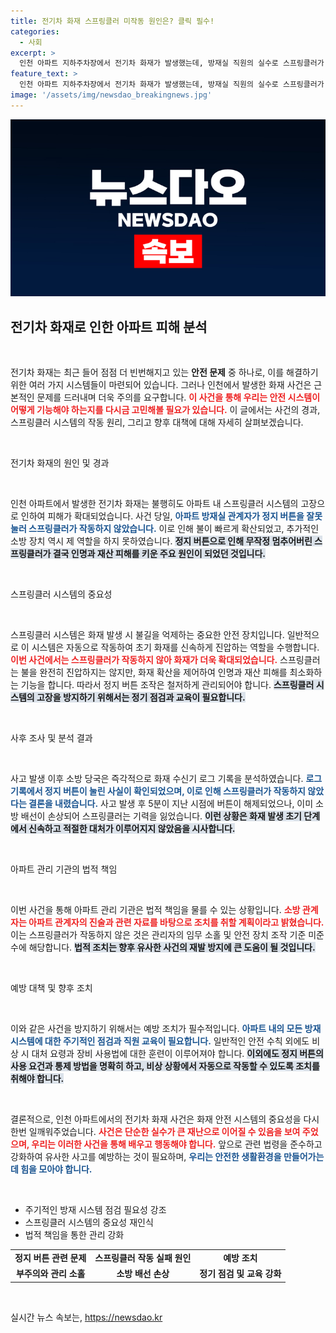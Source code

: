 ```yaml
---
title: 전기차 화재 스프링클러 미작동 원인은? 클릭 필수!
categories:
  - 사회
excerpt: >
  인천 아파트 지하주차장에서 전기차 화재가 발생했는데, 방재실 직원의 실수로 스프링클러가 작동하지 않아 피해가 악화됐습니다. 소방 당국은 해당 버튼 눌림 기록을 확인하고, 법적 조치를 검토하고 있습니다.
feature_text: >
  인천 아파트 지하주차장에서 전기차 화재가 발생했는데, 방재실 직원의 실수로 스프링클러가 작동하지 않아 피해가 악화됐습니다. 소방 당국은 해당 버튼 눌림 기록을 확인하고, 법적 조치를 검토하고 있습니다.
image: '/assets/img/newsdao_breakingnews.jpg'
---
```


<p><img src="/assets/img/newsdao_breakingnews.jpg" alt="cryptoinkorea 속보" /></p>

<h2 data-ke-size="size26">전기차 화재로 인한 아파트 피해 분석</h2>

<p data-ke-size="size16">&nbsp;</p>

<p>전기차 화재는 최근 들어 점점 더 빈번해지고 있는 <strong>안전 문제</strong> 중 하나로, 이를 해결하기 위한 여러 가지 시스템들이 마련되어 있습니다. 그러나 인천에서 발생한 화재 사건은 근본적인 문제를 드러내며 더욱 주의를 요구합니다. <strong><b><span style="color: #ee2323;">이 사건을 통해 우리는 안전 시스템이 어떻게 기능해야 하는지를 다시금 고민해볼 필요가 있습니다.</span></b></strong> 이 글에서는 사건의 경과, 스프링클러 시스템의 작동 원리, 그리고 향후 대책에 대해 자세히 살펴보겠습니다.</p>

<p data-ke-size="size16">&nbsp;</p>

<p>전기차 화재의 원인 및 경과</p>

<p><br></p>

<p>인천 아파트에서 발생한 전기차 화재는 불행히도 아파트 내 스프링클러 시스템의 고장으로 인하여 피해가 확대되었습니다. 사건 당일, <strong><b><span style="color: #1a5490;">아파트 방재실 관계자가 정지 버튼을 잘못 눌러 스프링클러가 작동하지 않았습니다.</span></b></strong> 이로 인해 불이 빠르게 확산되었고, 추가적인 소방 장치 역시 제 역할을 하지 못하였습니다. <strong><b><span style="background-color: #21538527;">정지 버튼으로 인해 무작정 멈추어버린 스프링클러가 결국 인명과 재산 피해를 키운 주요 원인이 되었던 것입니다.</span></b></strong></p>

<p data-ke-size="size16">&nbsp;</p>

<p>스프링클러 시스템의 중요성</p>

<p><br></p>

<p>스프링클러 시스템은 화재 발생 시 불길을 억제하는 중요한 안전 장치입니다. 일반적으로 이 시스템은 자동으로 작동하여 초기 화재를 신속하게 진압하는 역할을 수행합니다. <strong><b><span style="color: #ee2323;">이번 사건에서는 스프링클러가 작동하지 않아 화재가 더욱 확대되었습니다.</span></b></strong> 스프링클러는 불을 완전히 진압하지는 않지만, 화재 확산을 제어하여 인명과 재산 피해를 최소화하는 기능을 합니다. 따라서 정지 버튼 조작은 철저하게 관리되어야 합니다. <strong><b><span style="background-color: #21538527;">스프링클러 시스템의 고장을 방지하기 위해서는 정기 점검과 교육이 필요합니다.</span></b></strong></p>

<p data-ke-size="size16">&nbsp;</p>

<p>사후 조사 및 분석 결과</p>

<p><br></p>

<p>사고 발생 이후 소방 당국은 즉각적으로 화재 수신기 로그 기록을 분석하였습니다. <strong><b><span style="color: #1a5490;">로그 기록에서 정지 버튼이 눌린 사실이 확인되었으며, 이로 인해 스프링클러가 작동하지 않았다는 결론을 내렸습니다.</span></b></strong> 사고 발생 후 5분이 지난 시점에 버튼이 해제되었으나, 이미 소방 배선이 손상되어 스프링클러는 기력을 잃었습니다. <strong><b><span style="background-color: #21538527;">이런 상황은 화재 발생 초기 단계에서 신속하고 적절한 대처가 이루어지지 않았음을 시사합니다.</span></b></strong></p>

<p data-ke-size="size16">&nbsp;</p>

<p>아파트 관리 기관의 법적 책임</p>

<p><br></p>

<p>이번 사건을 통해 아파트 관리 기관은 법적 책임을 물를 수 있는 상황입니다. <strong><b><span style="color: #ee2323;">소방 관계자는 아파트 관계자의 진술과 관련 자료를 바탕으로 조치를 취할 계획이라고 밝혔습니다.</span></b></strong> 이는 스프링클러가 작동하지 않은 것은 관리자의 임무 소홀 및 안전 장치 조작 기준 미준수에 해당합니다. <strong><b><span style="background-color: #21538527;">법적 조치는 향후 유사한 사건의 재발 방지에 큰 도움이 될 것입니다.</span></b></strong></p>

<p data-ke-size="size16">&nbsp;</p>

<p>예방 대책 및 향후 조치</p>

<p><br></p>

<p>이와 같은 사건을 방지하기 위해서는 예방 조치가 필수적입니다. <strong><b><span style="color: #1a5490;">아파트 내의 모든 방재 시스템에 대한 주기적인 점검과 직원 교육이 필요합니다.</span></b></strong> 일반적인 안전 수칙 외에도 비상 시 대처 요령과 장비 사용법에 대한 훈련이 이루어져야 합니다. <strong><b><span style="background-color: #21538527;">이외에도 정지 버튼의 사용 요건과 통제 방법을 명확히 하고, 비상 상황에서 자동으로 작동할 수 있도록 조치를 취해야 합니다.</span></b></strong></p>

<p data-ke-size="size16">&nbsp;</p>

<p>결론적으로, 인천 아파트에서의 전기차 화재 사건은 화재 안전 시스템의 중요성을 다시 한번 일깨워주었습니다. <strong><b><span style="color: #ee2323;">사건은 단순한 실수가 큰 재난으로 이어질 수 있음을 보여 주었으며, 우리는 이러한 사건을 통해 배우고 행동해야 합니다.</span></b></strong> 앞으로 관련 법령을 준수하고 강화하여 유사한 사고를 예방하는 것이 필요하며, <strong><b><span style="color: #1a5490;">우리는 안전한 생활환경을 만들어가는 데 힘을 모아야 합니다.</span></b></strong> </p>

<p data-ke-size="size16">&nbsp;</p>

<ul>
<li>주기적인 방재 시스템 점검 필요성 강조</li>
<li>스프링클러 시스템의 중요성 재인식</li>
<li>법적 책임을 통한 관리 강화</li>
</ul>

<table style="width: 100%;">
<tr>
<td style="text-align: center; height: 17px;"><b>정지 버튼 관련 문제</b></td>
<td style="text-align: center; height: 17px;"><b>스프링클러 작동 실패 원인</b></td>
<td style="text-align: center; height: 17px;"><b>예방 조치</b></td>
</tr>
<tr>
<td style="text-align: center; height: 17px;"><b>부주의와 관리 소홀</b></td>
<td style="text-align: center; height: 17px;"><b>소방 배선 손상</b></td>
<td style="text-align: center; height: 17px;"><b>정기 점검 및 교육 강화</b></td>
</tr>
</table>

<p data-ke-size="size16">&nbsp;</p>
실시간 뉴스 속보는, <a href="https://newsdao.kr" rel="dofollow">https://newsdao.kr</a>


